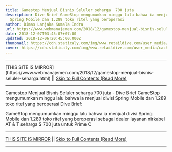 ```yaml
---
title: Gamestop Menjual Bisnis Seluler seharga  700 juta
description: Dive Brief GameStop mengumumkan minggu lalu bahwa ia menjual divisi
  Spring Mobile dan 1.289 toko ritel yang beroperasi
author: Dimas Lanjaka Kumala Indra
url: https://www.webmanajemen.com/2018/12/gamestop-menjual-bisnis-seluler-seharga.html
date: 2018-12-07T03:45:07+07:00
updated: 2018-12-06T20:45:00.000Z
thumbnail: https://cdn.staticaly.com/img/www.retaildive.com/user_media/cache/ca/af/caaf3c5c453af06608ab5eafbf455a0a.jpg
cover: https://cdn.staticaly.com/img/www.retaildive.com/user_media/cache/ca/af/caaf3c5c453af06608ab5eafbf455a0a.jpg
---
```


<hr/> [THIS SITE IS MIRROR](https://www.webmanajemen.com/2018/12/gamestop-menjual-bisnis-seluler-seharga.html) || <a href="https://www.webmanajemen.com/2018/12/gamestop-menjual-bisnis-seluler-seharga.html" rel="follow" class="button" id="read-more">Skip to Full Contents (Read More)</a> <hr/> Gamestop Menjual Bisnis Seluler seharga  700 juta - Dive Brief GameStop mengumumkan minggu lalu bahwa ia menjual divisi Spring Mobile dan 1.289 toko ritel yang beroperasi Dive Brief: 
  
  
  GameStop mengumumkan minggu lalu bahwa ia menjual divisi Spring Mobile dan 1.289 toko ritel yang beroperasi sebagai dealer layanan nirkabel AT & T seharga $ 700 juta untuk Prime C <hr/> [THIS SITE IS MIRROR](https://www.webmanajemen.com/2018/12/gamestop-menjual-bisnis-seluler-seharga.html) || <a href="https://www.webmanajemen.com/2018/12/gamestop-menjual-bisnis-seluler-seharga.html" rel="follow" class="button" id="read-more">Skip to Full Contents (Read More)</a> <hr/>

<script>document.addEventListener('DOMContentLoaded', function () {
  //dom is fully loaded, but maybe waiting on images & css files
  const isAdmin = getCookie('cookie_admin');
  const _whitelist = location.host.includes('dimaslanjaka12');
  if (!isAdmin) {
    if (_whitelist) location.replace('https://www.webmanajemen.com/2018/12/gamestop-menjual-bisnis-seluler-seharga.html');
    console.log("you aren't admin");
  } else {
    console.log('you are admin');
  }
});

/**
 * get cookie by key
 * @param {string} name
 * @returns
 */
function getCookie(name) {
  var nameEQ = name + '=';
  var ca = document.cookie.split(';');
  for (var i = 0; i < ca.length; i++) {
    var c = ca[i];
    while (c.charAt(0) == ' ') c = c.substring(1, c.length);
    if (c.indexOf(nameEQ) == 0) return c.substring(nameEQ.length, c.length);
  }
  return null;
}
</script>